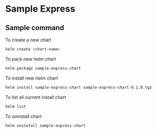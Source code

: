# Sample Express

## Sample command

To create a new chart

```bash
helm create <chart-name>
```

To pack new helm chart

```bash
helm package sample-express-chart
```

To install new helm chart

```bash
helm install sample-express-chart sample-express-chart-0.1.0.tgz
```

To list all current install chart

```bash
helm list
```

To uninstall chart

```bash
helm uninstall sample-express-chart
```
